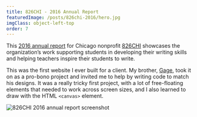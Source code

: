 ```yaml
---
title: 826CHI - 2016 Annual Report
featuredImage: /posts/826chi-2016/hero.jpg
imgClass: object-left-top
order: 7
---
```


This [2016 annual report](https://826chi-2016.jaredsalzano.com/) for Chicago nonprofit [826CHI](https://www.826chi.org/) showcases the organization’s work supporting students in developing their writing skills and helping teachers inspire their students to write.

This was the first website I ever built for a client. My brother, [Gage](https://gagesalzano.com/), took it on as a pro-bono project and invited me to help by writing code to match his designs. It was a really tricky first project, with a lot of free-floating elements that needed to work across screen sizes, and I also learned to draw with the HTML `<canvas>` element.

<img alt="826CHI 2016 annual report screenshot" src="/posts/826chi-2016/hero.jpg" />
